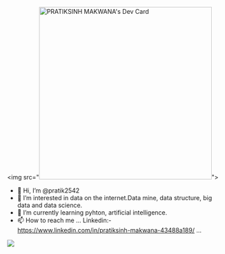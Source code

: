 <img src="<a href="https://app.daily.dev/pratik2542"><img src="https://api.daily.dev/devcards/0e2423ee4df14e04903d3e4dbc39e7c0.png?r=63t" width="400" alt="PRATIKSINH MAKWANA's Dev Card"/></a>">


- 👋 Hi, I’m @pratik2542
- 👀 I’m interested in data on the internet.Data mine, data structure, big data and data science.
- 🌱 I’m currently learning pyhton, artificial intelligence.
- 📫 How to reach me ...    Linkedin:- https://www.linkedin.com/in/pratiksinh-makwana-43488a189/     ...

<img src="https://github-readme-stats.vercel.app/api?username=pratik2542&&show_icons=true&title_color=ffffff&icon_color=bb2acf&text_color=daf7dc&bg_color=151515">


<!---
pratik2542/pratik2542 is a ✨ special ✨ repository because its `README.md` (this file) appears on your GitHub profile.
You can click the Preview link to take a look at your changes.
--->
